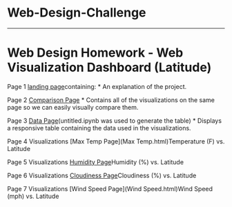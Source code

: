 # Web-Design-Challenge
********************************************************************************
# Web Design Homework - Web Visualization Dashboard (Latitude)

Page 1 [landing page](Landing.html)containing:
                                * An explanation of the project.


Page 2 [Comparison Page](Comparisons.html)
                              * Contains all of the visualizations on the same page so we can easily visually compare them.


Page 3 [Data Page](Data.html)(untitled.ipynb was used to generate the table)
                                * Displays a responsive table containing the data used in the visualizations.


Page 4 Visualizations [Max Temp Page](Max Temp.html)Temperature (F) vs. Latitude


Page 5 Visualizations [Humidity Page](Humidity.html)Humidity (%) vs. Latitude


Page 6 Visualizations [Cloudiness Page](Cloudiness.html)Cloudiness (%) vs. Latitude


Page 7 Visualizations [Wind Speed Page](Wind Speed.html)Wind Speed (mph) vs. Latitude


